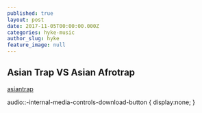 ```yaml
---
published: true
layout: post
date: 2017-11-05T00:00:00.000Z
categories: hyke-music
author_slug: hyke
feature_image: null
---
```

## Asian Trap VS Asian Afrotrap

[asiantrap]({{site.url}}/{{site.baseurl}}img/asiantrap.mp3)

audio::-internal-media-controls-download-button {
    display:none;
}
